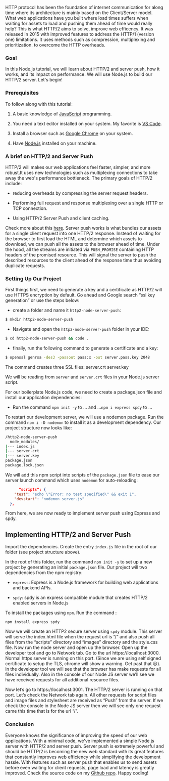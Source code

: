 HTTP protocol has been the foundation of internet communication for along time where its architecture is mainly based on the Client/Server model. What web applications have you built where load times suffers when waiting for assets to load and pushing them ahead of time would really help? This is what HTTP/2 aims to solve, improve web efficency. It was released in 2015 with improved features to address the HTTP/1 (version one) limitations. It uses methods such as compression, multiplexing and prioritization. to overcome the HTTP overheads.

### Goal
In this Node.js tutorial, we will learn about HTTP/2 and server push, how it works, and its impact on performance. We will use Node.js to build our HTTP/2 server. Let's begin!

### Prerequisites

To follow along with this tutorial:
1. A basic knowledge of [JavaScript](https://www.w3schools.com/js/DEFAULT.asp) programming.

2. You need a text editor installed on your system. My favorite is [VS Code](https://code.visualstudio.com/download).

3. Install a browser such as [Google Chrome](https://www.google.com/chrome/) on your system.

4. Have [Node.js](https://nodejs.org/en/) installed on your machine.

### A brief on HTTP/2 and Server Push

HTTP/2 will makes our web applications feel faster, simpler, and more robust.It uses new technologies such as multiplexing connections to take away the web's performance bottleneck. The primary goals of HTTP/2 include:
- reducing overheads by compressing the server request headers.

- Performing full request and response multiplexing over a single HTTP or TCP connection.

- Using HTTP/2 Server Push and client caching. 

Check more about this [here](https://developers.google.com/web/fundamentals/performance/http2).
Server push works is what bundles our assets for a single client request into one HTTP/2 response. Instead of waiting for the browser to first load the HTML and determine which assets to download, we can push all the assets to the browser ahead of time. Under the hood, all the streams are initiated via `PUSH_PROMISE` containing HTTP headers of the promised resource. This will signal the server to push the described resources to the client ahead of the response time thus avoiding duplicate requests.

### Setting Up Our Project

First things first, we need to generate a key and a certificate as HTTP/2 will use HTTPS encryption by default. Go ahead and Google search “ssl key generation” or use the steps below:

- create a folder and name it `http2-node-server-push`:

```bash 
$ mkdir http2-node-server-push
```

- Navigate and open the `http2-node-server-push` folder in your IDE:
```bash
$ cd http2-node-server-push && code .
```
- finally, run the following command to generate a certificate and a key:

```bash
$ openssl genrsa -des3 -passout pass:x -out server.pass.key 2048
```
The command creates three SSL files:
server.crt
server.key

We will be reading from `server` and `server.crt` files in your Node.js server script.


For our boilerplate Node.js code, we need to create a package.json file and install our application dependencies:
- Run the command ```npm init -y``` to ... and ...```npm i express spdy``` to ...

To restart our development server, we will use a nodemon package. Run the command `npm i -D nodemon` to install it as a development dependency. Our project structure now looks like:

```bash
/http2-node-server-push
  node_modules/
|--- index.js
|--- server.crt
|--- server.key
package.json
package.lock.json
```

We will add this npm script into scripts of the `package.json` file to ease our server launch command which uses `nodemon` for auto-reloading:
```JSON
      "scripts": {
    "test": "echo \"Error: no test specified\" && exit 1",
    "devstart": "nodemon server.js"
  },
```
From here, we are now ready to implement server push using Express and spdy.

## Implementing HTTP/2 and Server Push 
Import the dependencies. Create the entry `index.js` file in the root of our folder (see project structure above).

In the root of this folder, run the command `npm init -y` to set up a new project by generating an initial `package.json` file. Our project will two dependencies from the npm registry:

- `express`:  Express is a Node.js framework for building web applications and backend APIs.

- `spdy`: spdy is an express compatible module that creates HTTP/2 enabled servers in Node.js

To install the packages using `npm`. Run the command :

`npm install express spdy`



Now we will create an HTTP2 secure server using `spdy` module. This server will serve the index.html file when the request url is “/” and also push all files from the “scripts” directory and “images” directory and the style.css file.
Now run the node server and open up the browser. Open up the developer tool and go to Network tab. Go to the url https://localhost:3000. Normal https server is running on this port. (Since we are using self signed certificate to setup the TLS, chrome will show a warning. Get past that 😃). In the developer tool we will see that the browser has make requests for all files individually. Also in the console of our Node JS server we’ll see we have received requests for all additional resource files.


Now let’s go to https://localhost:3001. The HTTP/2 server is running on that port. Let’s check the Network tab again.
All other requests for script files and image files and stylesheet are received as “Push” from the server. If we check the console in the Node JS server then we will see only one request came this time that is for the url “/”.

### Conclusion
Everyone knows the significance of improving the speed of our web qpplications. With a minimal code, we've implemented a simple Node.js server with HTTP/2 and server push. Server push is extremely powerful and should be 
HTTP/2 is becoming the new web standard with its great features that constantly improves web efficiency while simplifying the development hassle. With features such as server push that enables us to send assets before even waiting for client requests, page load and latency is greatly improved. Check the source code on my [Github repo](https://github.com/Bradley8555/HTTP-2-Server-Push). Happy coding!
